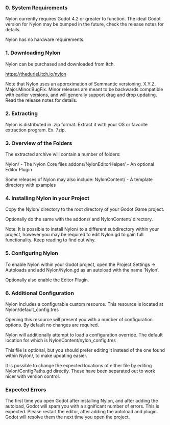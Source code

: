 ### 0. System Requirements
Nylon currently requires Godot 4.2 or greater to function. The ideal Godot version for Nylon may be bumped in the future, check the release notes for details.

Nylon has no hardware requirements.

### 1. Downloading Nylon
Nylon can be purchased and downloaded from Itch.

https://theduriel.itch.io/nylon

Note that Nylon uses an approximation of Semmantic versioning. X.Y.Z, Major.Minor.BugFix. Minor releases are meant to be backwards compatible with earlier versions, and will generally support drag and drop updating. Read the release notes for details.

### 2. Extracting
Nylon is distributed in .zip format. Extract it with your OS or favorite extraction program. Ex. 7zip.

### 3. Overview of the Folders
The extracted archive will contain a number of folders:

Nylon/ - The Nylon Core files
addons/NylonEditorHelper/ - An optional Editor Plugin

Some releases of Nylon may also include:
NylonContent/ - A template directory with examples

### 4. Installing Nylon in your Project
Copy the Nylon/ directory to the root directory of your Godot Game project.

Optionally do the same with the addons/ and NylonContent/ directory.

Note: It is possible to install Nylon/ to a different subdirectory within your project, however you may be required to edit Nylon.gd to gain full functionality. Keep reading to find out why.

### 5. Configuring Nylon
To enable Nylon within your Godot project, open the Project Settings -> Autoloads and add Nylon/Nylon.gd as an autoload with the name 'Nylon'.

Optionally also enable the Editor Plugin.

### 6. Additional Configuration
Nylon includes a configurable custom resource. This resource is located at Nylon/default_config.tres

Opening this resource will present you with a number of configuration options. By default no changes are required.

Nylon will additionally attempt to load a configuration override. The default location for which is NylonContent/nylon_config.tres

This file is optional, but you should prefer editing it instead of the one found within Nylon/, to make updating easier.

It is possible to change the expected locations of either file by editing Nylon/ConfigPaths.gd directly. These have been separated out to work nicer with version control.


### Expected Errors

The first time you open Godot after installing Nylon, and after adding the autoload, Godot will spam you with a significant number of errors. This is expected. Please restart the editor, after adding the autoload and plugin. Godot will resolve them the next time you open the project.
